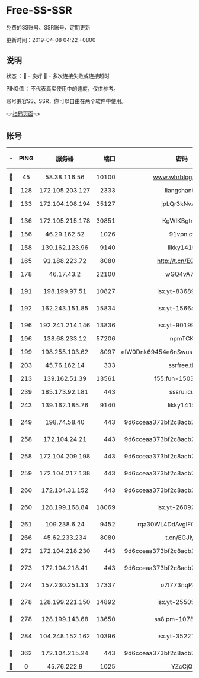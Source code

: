 # Free-SS-SSR

免费的SS账号、SSR账号，定期更新

更新时间：2019-04-08 04:22 +0800

## 说明

状态     ：🙂 - 良好 🙁 - 多次连接失败或连接超时

PING值   ：不代表真实使用中的速度，仅供参考。

账号兼容SS、SSR，你可以自由在两个软件中使用。

👉[扫码页面](https://liesauer.github.io/Free-SS-SSR/)👈

## 账号

|-|PING|服务器|端口|密码|加密方式|区域|
|:----:|:----:|:-----:|-----:|:----:|:----:|:----:|
|🙂|45|58.38.116.56|10100|www.whrblog.online|aes-256-cfb|CN|
|🙂|128|172.105.203.127|2333|liangshanbo|chacha20|JP|
|🙂|133|172.104.108.194|35127|jpLQr3kNvzJG|aes-256-cfb|JP|
|🙂|136|172.105.215.178|30851|KgWIKBgtrjzT|aes-256-cfb|JP|
|🙂|156|46.29.162.52|1026|91vpn.cf|rc4-md5|RU|
|🙂|158|139.162.123.96|9140|likky1415|aes-256-cfb|JP|
|🙂|165|91.188.223.72|8080|http://t.cn/EGJIyrl|rc4-md5|RU|
|🙂|178|46.17.43.2|22100|wGQ4vA7D|aes-256-gcm|RU|
|🙂|191|198.199.97.51|10827|isx.yt-83689469|aes-256-cfb|US|
|🙂|192|162.243.151.85|15834|isx.yt-15664779|aes-256-cfb|US|
|🙂|196|192.241.214.146|13836|isx.yt-90199360|aes-256-cfb|US|
|🙂|196|138.68.233.12|57206|npmTCK|rc4-md5|US|
|🙂|199|198.255.103.62|8097|eIW0Dnk69454e6nSwuspv9DmS201tQ0D|aes-256-cfb|US|
|🙂|203|45.76.162.14|333|ssrfree.tk|rc4|SG|
|🙂|213|139.162.51.39|13561|f55.fun-15030529|aes-256-cfb|SG|
|🙂|239|185.173.92.181|443|sssru.icu|rc4-md5|RU|
|🙂|243|139.162.185.76|9140|likky1415|aes-256-cfb|DE|
|🙂|249|198.74.58.40|443|9d6cceaa373bf2c8acb22e60b6a58be6|aes-256-cfb|US|
|🙂|258|172.104.24.21|443|9d6cceaa373bf2c8acb22e60b6a58be6|aes-256-cfb|US|
|🙂|258|172.104.209.198|443|9d6cceaa373bf2c8acb22e60b6a58be6|aes-256-cfb|US|
|🙂|259|172.104.217.138|443|9d6cceaa373bf2c8acb22e60b6a58be6|aes-256-cfb|US|
|🙂|260|172.104.31.152|443|9d6cceaa373bf2c8acb22e60b6a58be6|aes-256-cfb|US|
|🙂|260|128.199.168.84|18069|isx.yt-26092069|aes-256-cfb|SG|
|🙂|261|109.238.6.24|9452|rqa30WL4DdAvgIFG6Fs3znzTa|aes-256-cfb|FR|
|🙂|266|45.62.233.234|8080|t.cn/EGJIyrl|rc4-md5|CA|
|🙂|272|172.104.218.230|443|9d6cceaa373bf2c8acb22e60b6a58be6|aes-256-cfb|US|
|🙂|273|172.104.218.41|443|9d6cceaa373bf2c8acb22e60b6a58be6|aes-256-cfb|US|
|🙂|274|157.230.251.13|17337|o7I773nqP8ug|aes-256-cfb|SG|
|🙂|278|128.199.221.150|14892|isx.yt-25505033|aes-256-cfb|SG|
|🙂|278|128.199.143.68|13650|ss8.pm-10789087|aes-256-cfb|SG|
|🙂|284|104.248.152.162|10396|isx.yt-35221606|aes-256-cfb|SG|
|🙂|362|172.104.215.24|443|9d6cceaa373bf2c8acb22e60b6a58be6|aes-256-cfb|US|
|🙁|0|45.76.222.9|1025|YZcCjQ|rc4-md5|JP|
